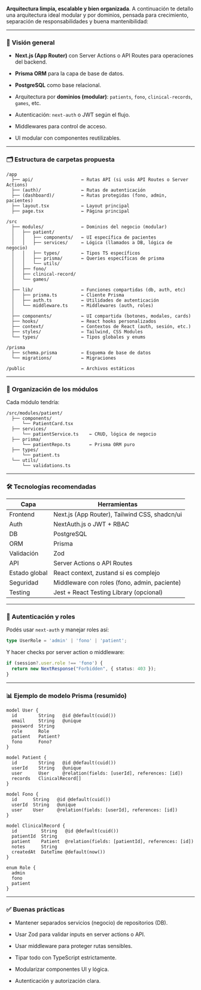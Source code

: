 **Arquitectura limpia, escalable y bien organizada**. A continuación te detallo una arquitectura ideal modular y por dominios, pensada para crecimiento, separación de responsabilidades y buena mantenibilidad:

---

### 🧠 **Visión general**

- **Next.js (App Router)** con Server Actions o API Routes para operaciones del backend.
    
- **Prisma ORM** para la capa de base de datos.
    
- **PostgreSQL** como base relacional.
    
- Arquitectura por **dominios (modular)**: `patients`, `fono`, `clinical-records`, `games`, etc.
    
- Autenticación: `next-auth` o JWT según el flujo.
    
- Middlewares para control de acceso.
    
- UI modular con componentes reutilizables.
    

---

### 🗂️ **Estructura de carpetas propuesta**

```
/app
  ├── api/                  ← Rutas API (si usás API Routes o Server Actions)
  ├── (auth)/               ← Rutas de autenticación
  ├── (dashboard)/          ← Rutas protegidas (fono, admin, pacientes)
  ├── layout.tsx            ← Layout principal
  ├── page.tsx              ← Página principal

/src
  ├── modules/              ← Dominios del negocio (modular)
  │   ├── patient/          
  │   │   ├── components/   ← UI específica de pacientes
  │   │   ├── services/     ← Lógica (llamados a DB, lógica de negocio)
  │   │   ├── types/        ← Tipos TS específicos
  │   │   ├── prisma/       ← Queries específicas de prisma
  │   │   └── utils/
  │   ├── fono/
  │   ├── clinical-record/
  │   └── games/
  │
  ├── lib/                  ← Funciones compartidas (db, auth, etc)
  │   ├── prisma.ts         ← Cliente Prisma
  │   ├── auth.ts           ← Utilidades de autenticación
  │   └── middleware.ts     ← Middlewares (auth, roles)
  │
  ├── components/           ← UI compartida (botones, modales, cards)
  ├── hooks/                ← React hooks personalizados
  ├── context/              ← Contextos de React (auth, sesión, etc.)
  ├── styles/               ← Tailwind, CSS Modules
  └── types/                ← Tipos globales y enums

/prisma
  ├── schema.prisma         ← Esquema de base de datos
  └── migrations/           ← Migraciones

/public                     ← Archivos estáticos
```

---

### 🧬 **Organización de los módulos**

Cada módulo tendría:

```
/src/modules/patient/
  ├── components/
      └── PatientCard.tsx
  ├── services/
      └── patientService.ts    ← CRUD, lógica de negocio
  ├── prisma/
      └── patientRepo.ts       ← Prisma ORM puro
  ├── types/
      └── patient.ts
  └── utils/
      └── validations.ts
```

---

### 🛠️ **Tecnologías recomendadas**

|Capa|Herramientas|
|---|---|
|Frontend|Next.js (App Router), Tailwind CSS, shadcn/ui|
|Auth|NextAuth.js o JWT + RBAC|
|DB|PostgreSQL|
|ORM|Prisma|
|Validación|Zod|
|API|Server Actions o API Routes|
|Estado global|React context, zustand si es complejo|
|Seguridad|Middleware con roles (fono, admin, paciente)|
|Testing|Jest + React Testing Library (opcional)|

---

### 🔐 Autenticación y roles

Podés usar `next-auth` y manejar roles así:

```ts
type UserRole = 'admin' | 'fono' | 'patient';
```

Y hacer checks por server action o middleware:

```ts
if (session?.user.role !== 'fono') {
  return new NextResponse("Forbidden", { status: 403 });
}
```

---

### 📊 Ejemplo de modelo Prisma (resumido)

```prisma
model User {
  id        String   @id @default(cuid())
  email     String   @unique
  password  String
  role      Role
  patient   Patient?
  fono      Fono?
}

model Patient {
  id        String   @id @default(cuid())
  userId    String   @unique
  user      User     @relation(fields: [userId], references: [id])
  records   ClinicalRecord[]
}

model Fono {
  id      String   @id @default(cuid())
  userId  String   @unique
  user    User     @relation(fields: [userId], references: [id])
}

model ClinicalRecord {
  id         String   @id @default(cuid())
  patientId  String
  patient    Patient  @relation(fields: [patientId], references: [id])
  notes      String
  createdAt  DateTime @default(now())
}

enum Role {
  admin
  fono
  patient
}
```

---

### ✅ Buenas prácticas

- Mantener separados servicios (negocio) de repositorios (DB).
    
- Usar Zod para validar inputs en server actions o API.
    
- Usar middleware para proteger rutas sensibles.
    
- Tipar todo con TypeScript estrictamente.
    
- Modularizar componentes UI y lógica.
    
- Autenticación y autorización clara.
    
